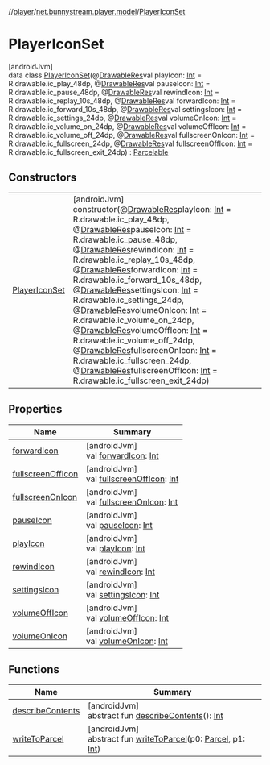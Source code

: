 //[player](../../../index.md)/[net.bunnystream.player.model](../index.md)/[PlayerIconSet](index.md)

# PlayerIconSet

[androidJvm]\
data class [PlayerIconSet](index.md)(@[DrawableRes](https://developer.android.com/reference/kotlin/androidx/annotation/DrawableRes.html)val playIcon: [Int](https://kotlinlang.org/api/latest/jvm/stdlib/kotlin/-int/index.html) = R.drawable.ic_play_48dp, @[DrawableRes](https://developer.android.com/reference/kotlin/androidx/annotation/DrawableRes.html)val pauseIcon: [Int](https://kotlinlang.org/api/latest/jvm/stdlib/kotlin/-int/index.html) = R.drawable.ic_pause_48dp, @[DrawableRes](https://developer.android.com/reference/kotlin/androidx/annotation/DrawableRes.html)val rewindIcon: [Int](https://kotlinlang.org/api/latest/jvm/stdlib/kotlin/-int/index.html) = R.drawable.ic_replay_10s_48dp, @[DrawableRes](https://developer.android.com/reference/kotlin/androidx/annotation/DrawableRes.html)val forwardIcon: [Int](https://kotlinlang.org/api/latest/jvm/stdlib/kotlin/-int/index.html) = R.drawable.ic_forward_10s_48dp, @[DrawableRes](https://developer.android.com/reference/kotlin/androidx/annotation/DrawableRes.html)val settingsIcon: [Int](https://kotlinlang.org/api/latest/jvm/stdlib/kotlin/-int/index.html) = R.drawable.ic_settings_24dp, @[DrawableRes](https://developer.android.com/reference/kotlin/androidx/annotation/DrawableRes.html)val volumeOnIcon: [Int](https://kotlinlang.org/api/latest/jvm/stdlib/kotlin/-int/index.html) = R.drawable.ic_volume_on_24dp, @[DrawableRes](https://developer.android.com/reference/kotlin/androidx/annotation/DrawableRes.html)val volumeOffIcon: [Int](https://kotlinlang.org/api/latest/jvm/stdlib/kotlin/-int/index.html) = R.drawable.ic_volume_off_24dp, @[DrawableRes](https://developer.android.com/reference/kotlin/androidx/annotation/DrawableRes.html)val fullscreenOnIcon: [Int](https://kotlinlang.org/api/latest/jvm/stdlib/kotlin/-int/index.html) = R.drawable.ic_fullscreen_24dp, @[DrawableRes](https://developer.android.com/reference/kotlin/androidx/annotation/DrawableRes.html)val fullscreenOffIcon: [Int](https://kotlinlang.org/api/latest/jvm/stdlib/kotlin/-int/index.html) = R.drawable.ic_fullscreen_exit_24dp) : [Parcelable](https://developer.android.com/reference/kotlin/android/os/Parcelable.html)

## Constructors

| | |
|---|---|
| [PlayerIconSet](-player-icon-set.md) | [androidJvm]<br>constructor(@[DrawableRes](https://developer.android.com/reference/kotlin/androidx/annotation/DrawableRes.html)playIcon: [Int](https://kotlinlang.org/api/latest/jvm/stdlib/kotlin/-int/index.html) = R.drawable.ic_play_48dp, @[DrawableRes](https://developer.android.com/reference/kotlin/androidx/annotation/DrawableRes.html)pauseIcon: [Int](https://kotlinlang.org/api/latest/jvm/stdlib/kotlin/-int/index.html) = R.drawable.ic_pause_48dp, @[DrawableRes](https://developer.android.com/reference/kotlin/androidx/annotation/DrawableRes.html)rewindIcon: [Int](https://kotlinlang.org/api/latest/jvm/stdlib/kotlin/-int/index.html) = R.drawable.ic_replay_10s_48dp, @[DrawableRes](https://developer.android.com/reference/kotlin/androidx/annotation/DrawableRes.html)forwardIcon: [Int](https://kotlinlang.org/api/latest/jvm/stdlib/kotlin/-int/index.html) = R.drawable.ic_forward_10s_48dp, @[DrawableRes](https://developer.android.com/reference/kotlin/androidx/annotation/DrawableRes.html)settingsIcon: [Int](https://kotlinlang.org/api/latest/jvm/stdlib/kotlin/-int/index.html) = R.drawable.ic_settings_24dp, @[DrawableRes](https://developer.android.com/reference/kotlin/androidx/annotation/DrawableRes.html)volumeOnIcon: [Int](https://kotlinlang.org/api/latest/jvm/stdlib/kotlin/-int/index.html) = R.drawable.ic_volume_on_24dp, @[DrawableRes](https://developer.android.com/reference/kotlin/androidx/annotation/DrawableRes.html)volumeOffIcon: [Int](https://kotlinlang.org/api/latest/jvm/stdlib/kotlin/-int/index.html) = R.drawable.ic_volume_off_24dp, @[DrawableRes](https://developer.android.com/reference/kotlin/androidx/annotation/DrawableRes.html)fullscreenOnIcon: [Int](https://kotlinlang.org/api/latest/jvm/stdlib/kotlin/-int/index.html) = R.drawable.ic_fullscreen_24dp, @[DrawableRes](https://developer.android.com/reference/kotlin/androidx/annotation/DrawableRes.html)fullscreenOffIcon: [Int](https://kotlinlang.org/api/latest/jvm/stdlib/kotlin/-int/index.html) = R.drawable.ic_fullscreen_exit_24dp) |

## Properties

| Name | Summary |
|---|---|
| [forwardIcon](forward-icon.md) | [androidJvm]<br>val [forwardIcon](forward-icon.md): [Int](https://kotlinlang.org/api/latest/jvm/stdlib/kotlin/-int/index.html) |
| [fullscreenOffIcon](fullscreen-off-icon.md) | [androidJvm]<br>val [fullscreenOffIcon](fullscreen-off-icon.md): [Int](https://kotlinlang.org/api/latest/jvm/stdlib/kotlin/-int/index.html) |
| [fullscreenOnIcon](fullscreen-on-icon.md) | [androidJvm]<br>val [fullscreenOnIcon](fullscreen-on-icon.md): [Int](https://kotlinlang.org/api/latest/jvm/stdlib/kotlin/-int/index.html) |
| [pauseIcon](pause-icon.md) | [androidJvm]<br>val [pauseIcon](pause-icon.md): [Int](https://kotlinlang.org/api/latest/jvm/stdlib/kotlin/-int/index.html) |
| [playIcon](play-icon.md) | [androidJvm]<br>val [playIcon](play-icon.md): [Int](https://kotlinlang.org/api/latest/jvm/stdlib/kotlin/-int/index.html) |
| [rewindIcon](rewind-icon.md) | [androidJvm]<br>val [rewindIcon](rewind-icon.md): [Int](https://kotlinlang.org/api/latest/jvm/stdlib/kotlin/-int/index.html) |
| [settingsIcon](settings-icon.md) | [androidJvm]<br>val [settingsIcon](settings-icon.md): [Int](https://kotlinlang.org/api/latest/jvm/stdlib/kotlin/-int/index.html) |
| [volumeOffIcon](volume-off-icon.md) | [androidJvm]<br>val [volumeOffIcon](volume-off-icon.md): [Int](https://kotlinlang.org/api/latest/jvm/stdlib/kotlin/-int/index.html) |
| [volumeOnIcon](volume-on-icon.md) | [androidJvm]<br>val [volumeOnIcon](volume-on-icon.md): [Int](https://kotlinlang.org/api/latest/jvm/stdlib/kotlin/-int/index.html) |

## Functions

| Name | Summary |
|---|---|
| [describeContents](index.md#-1578325224%2FFunctions%2F-1442023921) | [androidJvm]<br>abstract fun [describeContents](index.md#-1578325224%2FFunctions%2F-1442023921)(): [Int](https://kotlinlang.org/api/latest/jvm/stdlib/kotlin/-int/index.html) |
| [writeToParcel](index.md#-1754457655%2FFunctions%2F-1442023921) | [androidJvm]<br>abstract fun [writeToParcel](index.md#-1754457655%2FFunctions%2F-1442023921)(p0: [Parcel](https://developer.android.com/reference/kotlin/android/os/Parcel.html), p1: [Int](https://kotlinlang.org/api/latest/jvm/stdlib/kotlin/-int/index.html)) |
